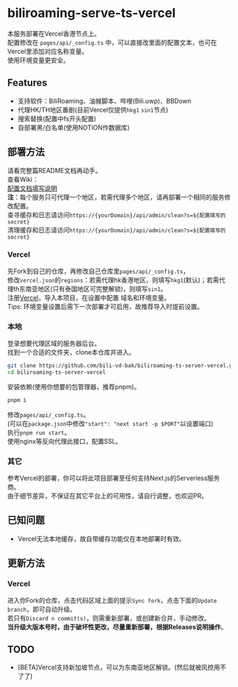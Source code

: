 # biliroaming-serve-ts-vercel

本服务部署在Vercel香港节点上。  
配置修改在 `pages/api/_config.ts` 中，可以直接改里面的配置文本，也可在Vercel里添加对应名称变量。  
使用环境变量更安全。  

## Features

- 支持软件：BiliRoaming、油猴脚本、哔哩(Bili.uwp)、BBDown
- 代理HK/TH地区番剧(目前Vercel仅提供`hkg1` `sin1`节点)
- 搜索替换(配置中fs开头配置)
- 自部署黑/白名单(使用NOTION作数据库)

## 部署方法

请看完整篇README文档再动手。  
查看Wiki：  
[配置文档填写说明](https://github.com/bili-vd-bak/biliroaming-ts-server-vercel/wiki/%E9%85%8D%E7%BD%AE%E6%96%87%E4%BB%B6)  
**注**：每个服务只可代理一个地区，若需代理多个地区，请再部署一个相同的服务修改配置。  
查寻缓存和日志请访问`https://{yourDomain}/api/admin/clean?s=${配置填写的secret}`  
清理缓存和日志请访问`https://{yourDomain}/api/admin/clean?s=${配置填写的secret}`  

### Vercel

先Fork到自己的仓库，再修改自己仓库里`pages/api/_config.ts`，  
修改`vercel.json`的`regions`：若需代理hk香港地区，则填写`hkg1`(默认)；若需代理th东南亚地区(只有泰国地区可完整解锁)，则填写`sin1`。  
注册[Vercel](https://vercel.com)，导入本项目，在设置中配置 域名和环境变量。  
Tips: 环境变量设置后需下一次部署才可启用，故推荐导入时提前设置。  

### 本地

登录想要代理区域的服务器后台。  
找到一个合适的文件夹，clone本仓库并进入。  

```bash
git clone https://github.com/bili-vd-bak/biliroaming-ts-server-vercel.git --depth 1
cd biliroaming-ts-server-vercel
```

安装依赖(使用你想要的包管理器，推荐pnpm)。  

```bash
pnpm i
```

修改`pages/api/_config.ts`。  
(可以在`package.json`中修改`"start": "next start -p $PORT"`以设置端口)  
执行`pnpm run start`。  
使用nginx等反向代理此接口，配置SSL。  

### 其它

参考Vercel的部署，你可以将此项目部署至任何支持Next.js的Serverless服务商。  
由于细节差异，不保证在其它平台上的可用性，请自行调整，也欢迎PR。  

## 已知问题

- Vercel无法本地缓存，故自带缓存功能仅在本地部署时有效。  

## 更新方法

### Vercel

进入你Fork的仓库，点击代码区域上面的提示`Sync fork`，点击下面的`Update branch`，即可自动升级。  
若只有`Discard n commit(s)`，则需重新部署，或创建新合并，手动修改。  
**当升级大版本号时，由于破坏性更改，尽量重新部署，根据Releases说明操作**。  

## TODO

- [BETA]Vercel支持新加坡节点，可以为东南亚地区解锁。(然后就被风控用不了了)  

